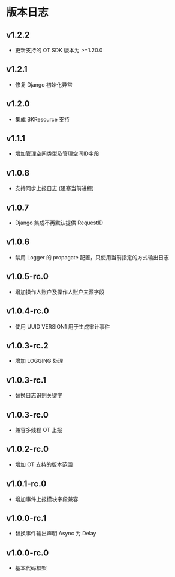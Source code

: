 # 版本日志

## v1.2.2

- 更新支持的 OT SDK 版本为 >=1.20.0

## v1.2.1

- 修复 Django 初始化异常

## v1.2.0

- 集成 BKResource 支持

## v1.1.1

- 增加管理空间类型及管理空间ID字段

## v1.0.8

- 支持同步上报日志 (阻塞当前进程)

## v1.0.7

- Django 集成不再默认提供 RequestID

## v1.0.6

- 禁用 Logger 的 propagate 配置，只使用当前指定的方式输出日志

## v1.0.5-rc.0

- 增加操作人账户及操作人账户来源字段

## v1.0.4-rc.0

- 使用 UUID VERSION1 用于生成审计事件

## v1.0.3-rc.2

- 增加 LOGGING 处理

## v1.0.3-rc.1

- 替换日志识别关键字

## v1.0.3-rc.0

- 兼容多线程 OT 上报

## v1.0.2-rc.0

- 增加 OT 支持的版本范围

## v1.0.1-rc.0

- 增加事件上报模块字段兼容

## v1.0.0-rc.1

- 替换事件输出声明 Async 为 Delay

## v1.0.0-rc.0

- 基本代码框架